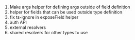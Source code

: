 1. Make args helper for defining args outside of field definition
2. helper for fields that can be used outside type definition
3. fix ts-ignore in exposeField helper
4. auth API
5. external resolvers
6. shared resolvers for other types to use
